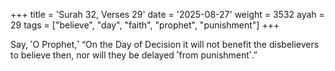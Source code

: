 +++
title = 'Surah 32, Verses 29'
date = '2025-08-27'
weight = 3532
ayah = 29
tags = ["believe", "day", "faith", "prophet", "punishment"]
+++

Say, ˹O Prophet,˺ “On the Day of Decision it will not benefit the disbelievers to believe then, nor will they be delayed ˹from punishment˺.”